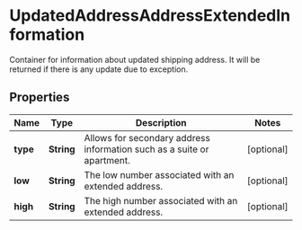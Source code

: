 

# UpdatedAddressAddressExtendedInformation

Container for information about updated shipping address. It will be returned if there is any update due to exception.

## Properties

| Name | Type | Description | Notes |
|------------ | ------------- | ------------- | -------------|
|**type** | **String** | Allows for secondary address information such as a suite or apartment. |  [optional] |
|**low** | **String** | The low number associated with an extended address. |  [optional] |
|**high** | **String** | The high number associated with an extended address. |  [optional] |



